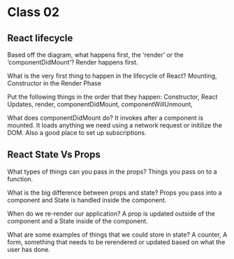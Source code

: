 # Class 02

## React lifecycle

Based off the diagram, what happens first, the ‘render’ or the ‘componentDidMount’?
    Render happens first.

What is the very first thing to happen in the lifecycle of React?
    Mounting, Constructor in the Render Phase

Put the following things in the order that they happen: 
    Constructor, React Updates, render, componentDidMount, componentWillUnmount,

What does componentDidMount do?
    It invokes after a component is mounted. It loads anything we need using a network request or initilize the DOM. Also a good place to set up subscriptions.

## React State Vs Props

What types of things can you pass in the props?
    Things you pass on to a function. 

What is the big difference between props and state?
    Props you pass into a component and State is handled inside the component.

When do we re-render our application?
    A prop is updated outside of the component and a State inside of the component.

What are some examples of things that we could store in state?
    A counter, A form,  something that needs to be rerendered or updated based on what the user has done. 
